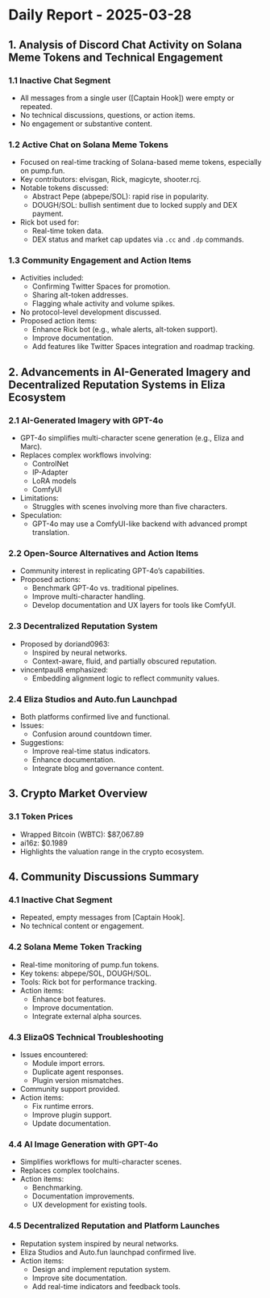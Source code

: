 # Daily Report - 2025-03-28

## 1. Analysis of Discord Chat Activity on Solana Meme Tokens and Technical Engagement

### 1.1 Inactive Chat Segment

- All messages from a single user ([Captain Hook]) were empty or repeated.
- No technical discussions, questions, or action items.
- No engagement or substantive content.

### 1.2 Active Chat on Solana Meme Tokens

- Focused on real-time tracking of Solana-based meme tokens, especially on pump.fun.
- Key contributors: elvisgan, Rick, magicyte, shooter.rcj.
- Notable tokens discussed:
  - Abstract Pepe (abpepe/SOL): rapid rise in popularity.
  - DOUGH/SOL: bullish sentiment due to locked supply and DEX payment.
- Rick bot used for:
  - Real-time token data.
  - DEX status and market cap updates via `.cc` and `.dp` commands.

### 1.3 Community Engagement and Action Items

- Activities included:
  - Confirming Twitter Spaces for promotion.
  - Sharing alt-token addresses.
  - Flagging whale activity and volume spikes.
- No protocol-level development discussed.
- Proposed action items:
  - Enhance Rick bot (e.g., whale alerts, alt-token support).
  - Improve documentation.
  - Add features like Twitter Spaces integration and roadmap tracking.

## 2. Advancements in AI-Generated Imagery and Decentralized Reputation Systems in Eliza Ecosystem

### 2.1 AI-Generated Imagery with GPT-4o

- GPT-4o simplifies multi-character scene generation (e.g., Eliza and Marc).
- Replaces complex workflows involving:
  - ControlNet
  - IP-Adapter
  - LoRA models
  - ComfyUI
- Limitations:
  - Struggles with scenes involving more than five characters.
- Speculation:
  - GPT-4o may use a ComfyUI-like backend with advanced prompt translation.

### 2.2 Open-Source Alternatives and Action Items

- Community interest in replicating GPT-4o’s capabilities.
- Proposed actions:
  - Benchmark GPT-4o vs. traditional pipelines.
  - Improve multi-character handling.
  - Develop documentation and UX layers for tools like ComfyUI.

### 2.3 Decentralized Reputation System

- Proposed by doriand0963:
  - Inspired by neural networks.
  - Context-aware, fluid, and partially obscured reputation.
- vincentpaul8 emphasized:
  - Embedding alignment logic to reflect community values.

### 2.4 Eliza Studios and Auto.fun Launchpad

- Both platforms confirmed live and functional.
- Issues:
  - Confusion around countdown timer.
- Suggestions:
  - Improve real-time status indicators.
  - Enhance documentation.
  - Integrate blog and governance content.

## 3. Crypto Market Overview

### 3.1 Token Prices

- Wrapped Bitcoin (WBTC): $87,067.89
- ai16z: $0.1989
- Highlights the valuation range in the crypto ecosystem.

## 4. Community Discussions Summary

### 4.1 Inactive Chat Segment

- Repeated, empty messages from [Captain Hook].
- No technical content or engagement.

### 4.2 Solana Meme Token Tracking

- Real-time monitoring of pump.fun tokens.
- Key tokens: abpepe/SOL, DOUGH/SOL.
- Tools: Rick bot for performance tracking.
- Action items:
  - Enhance bot features.
  - Improve documentation.
  - Integrate external alpha sources.

### 4.3 ElizaOS Technical Troubleshooting

- Issues encountered:
  - Module import errors.
  - Duplicate agent responses.
  - Plugin version mismatches.
- Community support provided.
- Action items:
  - Fix runtime errors.
  - Improve plugin support.
  - Update documentation.

### 4.4 AI Image Generation with GPT-4o

- Simplifies workflows for multi-character scenes.
- Replaces complex toolchains.
- Action items:
  - Benchmarking.
  - Documentation improvements.
  - UX development for existing tools.

### 4.5 Decentralized Reputation and Platform Launches

- Reputation system inspired by neural networks.
- Eliza Studios and Auto.fun launchpad confirmed live.
- Action items:
  - Design and implement reputation system.
  - Improve site documentation.
  - Add real-time indicators and feedback tools.
